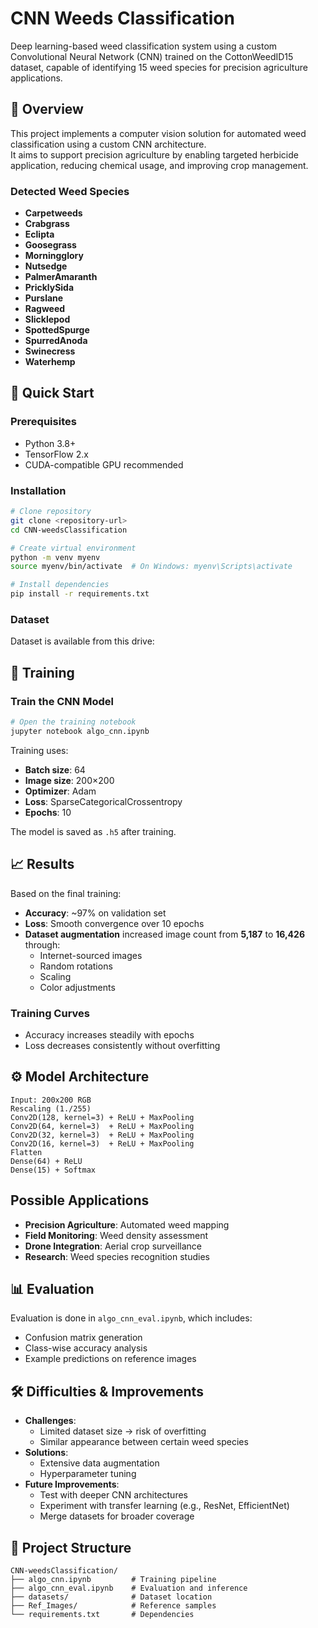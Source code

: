 # CNN Weeds Classification

Deep learning-based weed classification system using a custom Convolutional Neural Network (CNN) trained on the CottonWeedID15 dataset, capable of identifying 15 weed species for precision agriculture applications.

## 🌿 Overview

This project implements a computer vision solution for automated weed classification using a custom CNN architecture.  
It aims to support precision agriculture by enabling targeted herbicide application, reducing chemical usage, and improving crop management.

### Detected Weed Species
- **Carpetweeds**
- **Crabgrass**
- **Eclipta**
- **Goosegrass**
- **Morningglory**
- **Nutsedge**
- **PalmerAmaranth**
- **PricklySida**
- **Purslane**
- **Ragweed**
- **Slicklepod**
- **SpottedSpurge**
- **SpurredAnoda**
- **Swinecress**
- **Waterhemp**

## 🚀 Quick Start

### Prerequisites
- Python 3.8+
- TensorFlow 2.x
- CUDA-compatible GPU recommended

### Installation
```bash
# Clone repository
git clone <repository-url>
cd CNN-weedsClassification

# Create virtual environment
python -m venv myenv
source myenv/bin/activate  # On Windows: myenv\Scripts\activate

# Install dependencies
pip install -r requirements.txt
```

### Dataset

Dataset is available from this drive: 


## 🔧 Training

### Train the CNN Model
```bash
# Open the training notebook
jupyter notebook algo_cnn.ipynb
```
Training uses:
- **Batch size**: 64  
- **Image size**: 200×200  
- **Optimizer**: Adam  
- **Loss**: SparseCategoricalCrossentropy  
- **Epochs**: 10

The model is saved as `.h5` after training.

## 📈 Results

Based on the final training:
- **Accuracy**: ~97% on validation set  
- **Loss**: Smooth convergence over 10 epochs  
- **Dataset augmentation** increased image count from **5,187** to **16,426** through:
  - Internet-sourced images
  - Random rotations
  - Scaling
  - Color adjustments

### Training Curves
- Accuracy increases steadily with epochs  
- Loss decreases consistently without overfitting

## ⚙️ Model Architecture
```
Input: 200x200 RGB
Rescaling (1./255)
Conv2D(128, kernel=3) + ReLU + MaxPooling
Conv2D(64, kernel=3)  + ReLU + MaxPooling
Conv2D(32, kernel=3)  + ReLU + MaxPooling
Conv2D(16, kernel=3)  + ReLU + MaxPooling
Flatten
Dense(64) + ReLU
Dense(15) + Softmax
```

## Possible Applications
- **Precision Agriculture**: Automated weed mapping
- **Field Monitoring**: Weed density assessment
- **Drone Integration**: Aerial crop surveillance
- **Research**: Weed species recognition studies

## 📊 Evaluation
Evaluation is done in `algo_cnn_eval.ipynb`, which includes:
- Confusion matrix generation
- Class-wise accuracy analysis
- Example predictions on reference images

## 🛠 Difficulties & Improvements
- **Challenges**:
  - Limited dataset size → risk of overfitting
  - Similar appearance between certain weed species
- **Solutions**:
  - Extensive data augmentation
  - Hyperparameter tuning
- **Future Improvements**:
  - Test with deeper CNN architectures
  - Experiment with transfer learning (e.g., ResNet, EfficientNet)
  - Merge datasets for broader coverage

## 📁 Project Structure
```
CNN-weedsClassification/
├── algo_cnn.ipynb         # Training pipeline
├── algo_cnn_eval.ipynb    # Evaluation and inference
├── datasets/              # Dataset location
├── Ref_Images/            # Reference samples
└── requirements.txt       # Dependencies
```
